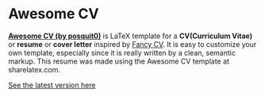 # Awesome CV

[**Awesome CV (by posquit0)**](https://github.com/posquit0/Awesome-CV) is LaTeX template for a **CV(Curriculum Vitae)** or **resume** or **cover letter** inspired by [Fancy CV](https://www.sharelatex.com/templates/cv-or-resume/fancy-cv). It is easy to customize your own template, especially since it is really written by a clean, semantic markup. This resume was made using the Awesome CV template at sharelatex.com.

<a href="http://eddyionescu.com/eddy_resume.pdf">See the latest version here</a>

